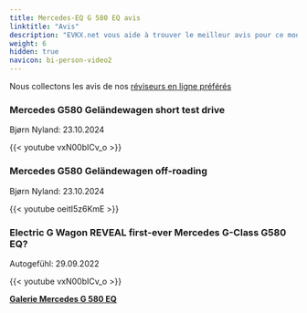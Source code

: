 ```yaml
---
title: Mercedes-EQ G 580 EQ avis
linktitle: "Avis"
description: "EVKX.net vous aide à trouver le meilleur avis pour ce modèle."
weight: 6
hidden: true
navicon: bi-person-video2
---
```

Nous collectons les avis de nos [réviseurs en ligne préférés](../../../../../guides/evreviewers/)

<div class="container text-center shadow p-2 pe-4 mb-5 bg-body-tertiary rounded border">
<h3>Mercedes G580 Geländewagen short test drive</h3>
<p>Bjørn Nyland: 23.10.2024</p>

{{< youtube vxN00bICv_o >}}

</div>
<div class="container text-center shadow p-2 pe-4 mb-5 bg-body-tertiary rounded border">
<h3>Mercedes G580 Geländewagen off-roading</h3>
<p>Bjørn Nyland: 23.10.2024</p>

{{< youtube oeitI5z6KmE >}}

</div>
<div class="container text-center shadow p-2 pe-4 mb-5 bg-body-tertiary rounded border">
<h3>Electric G Wagon REVEAL first-ever Mercedes G-Class G580 EQ?</h3>
<p>Autogefühl: 29.09.2022</p>

{{< youtube vxN00bICv_o >}}

</div>
<div class="mt-3 mb-3">
<a href="../gallery/" class="text-decoration-none text-black">
<strong><i class="bi-arrow-left"></i>Galerie  </strong>
</a>
<a href="../" class="text-decoration-none text-black float-end">
<strong>Mercedes G 580 EQ <i class="bi-arrow-right"></i></strong>
</a>
</div>
